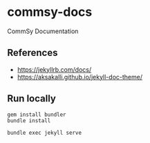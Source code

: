 # commsy-docs
CommSy Documentation

## References
- https://jekyllrb.com/docs/
- https://aksakalli.github.io/jekyll-doc-theme/

## Run locally
```
gem install bundler
bundle install

bundle exec jekyll serve
```
